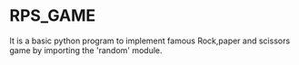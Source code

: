 # RPS_GAME
It is a basic python program to implement famous Rock,paper and scissors game by importing the 'random' module.
